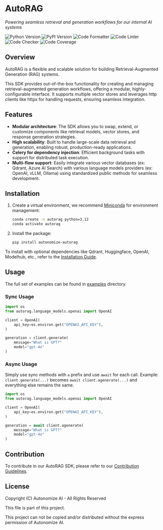 # AutoRAG

*Powering seamless retrieval and generation workflows for our internal AI systems*

![Python Version](https://img.shields.io/badge/Python-3.12+-blue?style=for-the-badge&logo=python)
![PyPI Version](https://img.shields.io/pypi/v/autonomize-autorag?style=for-the-badge&logo=pypi)
![Code Formatter](https://img.shields.io/badge/code%20style-black-000000.svg?style=for-the-badge)
![Code Linter](https://img.shields.io/badge/linting-pylint-green.svg?style=for-the-badge)
![Code Checker](https://img.shields.io/badge/mypy-checked-blue?style=for-the-badge)
![Code Coverage](https://img.shields.io/badge/coverage-100%25-a4a523?style=for-the-badge&logo=codecov)

## Overview

AutoRAG is a flexible and scalable solution for building Retrieval-Augmented Generation (RAG) systems.

This SDK provides out-of-the-box functionality for creating and managing retrieval-augmented generation workflows, offering a modular, highly-configurable interface. It supports multiple vector stores and leverages http clients like httpx for handling requests, ensuring seamless integration.

## Features

- **Modular architecture**: The SDK allows you to swap, extend, or customize components like retrieval models, vector stores, and response generation strategies.
- **High scalability**: Built to handle large-scale data retrieval and generation, enabling robust, production-ready applications.
- **Celery for dependency injection**: Efficient background tasks with support for distributed task execution.
- **Multi-flow support**: Easily integrate various vector databases (ex: Qdrant, Azure AI Search) with various language models providers (ex: OpenAI, vLLM, Ollama) using standardized public methods for seamless development.

## Installation

1. Create a virtual environment, we recommend [Miniconda](https://docs.anaconda.com/miniconda/) for environment management:
    ```bash
    conda create -n autorag python=3.12
    conda activate autorag
    ```
2. Install the package:
    ```bash
    pip install autonomize-autorag
    ```

To install with optional dependencies like Qdrant, Huggingface, OpenAI, Modelhub, etc., refer to the [Installation Guide](INSTALL.md).


## Usage

The full set of examples can be found in [examples](examples) directory.

### Sync Usage

```python
import os
from autorag.language_models.openai import OpenAI

client = OpenAI(
    api_key=os.environ.get("OPENAI_API_KEY"),
)

generation = client.generate(
    message="What is GPT?"
    model="gpt-4o"
)
```

### Async Usage

Simply use sync methods with `a` prefix and use `await` for each call. Example: `client.generate(...)` becomes `await client.agenerate(...)` and everything else remains the same.

```python
import os
from autorag.language_models.openai import OpenAI

client = OpenAI(
    api_key=os.environ.get("OPENAI_API_KEY"),
)

generation = await client.agenerate(
    message="What is GPT?"
    model="gpt-4o"
)
```

## Contribution

To contribute in our AutoRAG SDK, please refer to our [Contribution Guidelines](CONTRIBUTING.md).

## License
Copyright (C) Autonomize AI - All Rights Reserved

This file is part of this project.

This project can not be copied and/or distributed without the express
permission of Autonomize AI.

